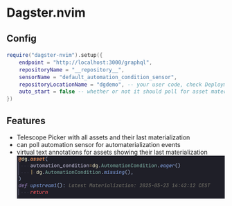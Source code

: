 # Dagster.nvim

## Config

```lua
require("dagster-nvim").setup({
    endpoint = "http://localhost:3000/graphql",
    repositoryName = "__repository__",
    sensorName = "default_automation_condition_sensor",
    repositoryLocationName = "dgdemo", -- your user code, check Deployment tab
    auto_start = false -- whether or not it should poll for asset materialization events
})
```

## Features

* Telescope Picker with all assets  and their last materialization
* can poll automation sensor for automaterialization events
* virtual text annotations for assets showing their last materialization
![alt text](./resource/virtual_text.png)
